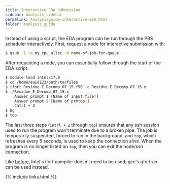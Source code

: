 ```yaml
---
title: Interactive EDA Submission
sidebar: Analysis_sidebar
permalink: Analysisguide-interactive-EDA.html
folder: Analysis_guide
---
```


<link rel="stylesheet" href="css/theme-purple.css">

Instead of using a script, the EDA program can be run through the PBS
scheduler interactively.
First, request a node for interactive submission with:
```bash
$ qsub -I -q my_cpu_alloc -N name-of-job-for-queue
```
After requesting a node, you can essentially follow through the start of the
EDA script.
```bash
$ module load intel/17.0
$ cd /home/euid123/path/to/files
$ ifort Residue_E_Decomp_07_15.f90 -o Residue_E_Decomp_07_15.x
$ ./Residue_E_Decomp_07_15.x
	Answer prompt 1 [Name of input file?]
	Answer prompt 2 [Name of prmtop?]
	Cntrl + Z
$ bg
$ top
```
The last three steps (`Cntrl + Z` through `top`) ensures that any ssh session
used to run the program won't terminate due to a broken pipe.
The job is temporarily suspended, forced to run in the background, and `top`,
which refreshes every 5 seconds, is used to keep the connection alive.
When the program is no longer listed on `top`, then you can exit the node/ssh 
connection.

Like [before](Analysisguide-EDA-PBS.html), Intel's ifort compiler doesn't
need to be used; gcc's gfortran can be used instead.

{% include links.html %}
